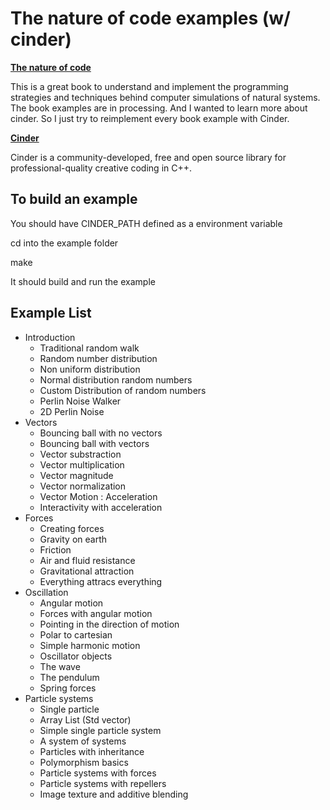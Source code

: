 The nature of code examples (w/ cinder)
=======================================

**[The nature of code](http://natureofcode.com/)**

This is a great book to understand and implement the programming strategies and techniques behind computer simulations of natural systems. The book examples are in processing. And I wanted to learn more about cinder. So I just try to reimplement every book example with Cinder.

**[Cinder](http://libcinder.org/)**

Cinder is a community-developed, free and open source library for professional-quality creative coding in C++.

To build an example
-------------------
You should have CINDER_PATH defined as a environment variable

cd into the example folder

make

It should build and run the example

Example List
------------

- Introduction
  - Traditional random walk
  - Random number distribution
  - Non uniform distribution
  - Normal distribution random numbers
  - Custom Distribution of random numbers
  - Perlin Noise Walker
  - 2D Perlin Noise
- Vectors
  - Bouncing ball with no vectors
  - Bouncing ball with vectors
  - Vector substraction
  - Vector multiplication
  - Vector magnitude
  - Vector normalization
  - Vector Motion : Acceleration
  - Interactivity with acceleration
- Forces
  - Creating forces
  - Gravity on earth
  - Friction
  - Air and fluid resistance
  - Gravitational attraction
  - Everything attracs everything
- Oscillation
  - Angular motion
  - Forces with angular motion
  - Pointing in the direction of motion
  - Polar to cartesian
  - Simple harmonic motion
  - Oscillator objects
  - The wave
  - The pendulum
  - Spring forces
- Particle systems
  - Single particle
  - Array List (Std vector)
  - Simple single particle system
  - A system of systems
  - Particles with inheritance
  - Polymorphism basics
  - Particle systems with forces
  - Particle systems with repellers
  - Image texture and additive blending
